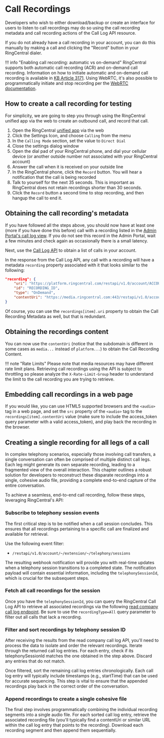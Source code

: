 # Call Recordings

Developers who wish to either download/backup or create an interface for users to listen to call recordings may do so using the call recording metadata and call recording actions of the Call Log API resource.

If you do not already have a call recording in your account, you can do this manually by making a call and clicking the "Record" button in your RingCentral dialer.

!!! info "Enabling call recording: automatic vs on-demand"
    RingCentral supports both automatic call recording (ACR) and on-demand call recording. Information on how to initiate automatic and on-demand call recording is available in [KB Article 3171](http://success.ringcentral.com/articles/RC_Knowledge_Article/How-to-Initiate-On-Demand-Call-Recordings). Using WebRTC, it's also possible to programmatically initiate and stop recording per the [WebRTC documentation](https://github.com/ringcentral/ringcentral-web-phone).

## How to create a call recording for testing

For simplicity, we are going to step you through using the RingCentral unified app via the web to create an outbound call, and record that call.

1. Open the RingCentral [unified app](https://app.ringcentral.com/) via the web
2. Click the Settings Icon, and choose `Calling` from the menu
3. In the `Calling Mode` section, set the value to `Direct Dial`
4. Close the settings dialog window
5. Open the dial pad of your RingCentral phone, and dial your cellular device (or another outside number not associated with your RingCentral account)
6. Answer the call when it is received on your outside line
7. In the RingCentral phone, click the `Record` button. You will hear a notification that the call is being recorded
8. Talk to yourself for the next 35 seconds. This is important as RingCentral does not retain recordings shorter than 30 seconds.
9. Click the `Record` button a second time to stop recording, and then hangup the call to end it.

## Obtaining the call recording's metadata

If you have followed all the steps above, you should now have at least one (more if you have done this before) call with a recording listed in the [Admin Portal's call log view](https://service.ringcentral.com/settings/calls.html#simple). If you do not see this record in the Admin Portal, wait a few minutes and check again as occasionally there is a small latency.

Next, use the [Call Log API](index.md) to obtain a list of calls in your account. 

In the response from the Call Log API, any call with a recording will have a metadata `recording` property associated with it that looks similar to the following:

```json
"recording": {
    "uri": "https://platform.ringcentral.com/restapi/v1.0/account/ACCOUNT_ID/recording/RECORDING_ID",
    "id": "RECORDING_ID",
    "type": "OnDemand",
    "contentUri": "https://media.ringcentral.com:443/restapi/v1.0/account/ACCOUNT_ID/recording/RECORDING_ID/content"
}
```

Of course, you can use the `recordings[item].uri` property to obtain the Call Recording Metadata as well, but that is redundant.

## Obtaining the recordings content

You can now use the `contentUri` (notice that the subdomain is different in some cases as `media...` instead of `platform...`) to obtain the Call Recording Content.

!!! note "Rate Limits"
    Please note that media resources may have different rate limit plans. Retrieving call recordings using the API is subject to throttling so please analyze the `X-Rate-Limit-Group` header to understand the limit to the call recording you are trying to retrieve.

## Embedding call recordings in a web page

If you would like, you can use HTML5 supported browsers and the `<audio>` tag in a web page, and set the `src` property of the `<audio>` tag to the `recordings[item].contentUri` value (make sure to include the access_token query parameter with a valid access_token), and play back the recording in the browser.

## Creating a single recording for all legs of a call

In complex telephony scenarios, especially those involving call transfers, a single conversation can often be comprised of multiple distinct call legs. Each leg might generate its own separate recording, leading to a fragmented view of the overall interaction. This chapter outlines a robust solution for developers to reconstruct these disparate recordings into a single, cohesive audio file, providing a complete end-to-end capture of the entire conversation.

To achieve a seamless, end-to-end call recording, follow these steps, leveraging RingCentral's API:

### Subscribe to telephony session events

The first critical step is to be notified when a call session concludes. This ensures that all recordings pertaining to a specific call are finalized and available for retrieval.

Use the following event filter:
* `/restapi/v1.0/account/~/extension/~/telephony/sessions`

The resulting webhook notification will provide you with real-time updates when a telephony session transitions to a completed state. The notification payload will contain essential information, including the `telephonySessionId`, which is crucial for the subsequent steps.

### Fetch all call recordings for the session

Once you have the `telephonySessionId`, you can query the RingCentral Call Log API to retrieve all associated recordings via the following [read company call log endpoint](https://developers.ringcentral.com/api-reference/Call-Log/readCompanyCallLog). Be sure to use the `recordingType=All` query parameter to filter out all calls that lack a recording. 

### Filter and sort recordings by telephony session ID

After receiving the results from the read company call log API, you'll need to process the data to isolate and order the relevant recordings. Iterate through the returned call log entries. For each entry, check if its telephonySessionId matches the one obtained in the step above. Discard any entries that do not match.

Once filtered, sort the remaining call log entries chronologically. Each call log entry will typically include timestamps (e.g., startTime) that can be used for accurate sequencing. This step is vital to ensure that the appended recordings play back in the correct order of the conversation.

### Append recordings to create a single cohesive file

The final step involves programmatically combining the individual recording segments into a single audio file. For each sorted call log entry, retrieve the associated recording file (you'll typically find a contentUri or similar URL within the call log entry that points to the recording). Download each recording segment and then append them sequentially.

